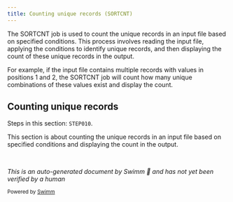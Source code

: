 ```yaml
---
title: Counting unique records (SORTCNT)
---
```

The SORTCNT job is used to count the unique records in an input file based on specified conditions. This process involves reading the input file, applying the conditions to identify unique records, and then displaying the count of these unique records in the output.

For example, if the input file contains multiple records with values in positions 1 and 2, the SORTCNT job will count how many unique combinations of these values exist and display the count.

## Counting unique records

Steps in this section: `STEP010`.

This section is about counting the unique records in an input file based on specified conditions and displaying the count in the output.

&nbsp;

*This is an auto-generated document by Swimm 🌊 and has not yet been verified by a human*

<SwmMeta version="3.0.0" repo-id="Z2l0aHViJTNBJTNBbXlNYWluZnJhbWUlM0ElM0FTd2ltbS1EZW1v" repo-name="myMainframe"><sup>Powered by [Swimm](/)</sup></SwmMeta>

